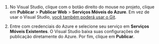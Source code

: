 
1. No Visual Studio, clique com o botão direito do mouse no projeto, clique em **Publicar** > **Publicar Web** > **Serviços Móveis do Azure**. Em vez de usar o Visual Studio, [você também poderá usar o Git](../articles/mobile-services/mobile-services-dotnet-backend-store-code-source-control.md).

2. Entre com credenciais do Azure e selecione seu serviço em **Serviços Móveis Existentes**. O Visual Studio baixa suas configurações de publicação diretamente do Azure. Por fim, clique em **Publicar**.

<!---HONumber=July15_HO3-->